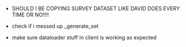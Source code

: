 - SHOULD I BE COPYING SURVEY DATASET LIKE DAVID DOES EVERY TIME OR NO!!!!

- check if i messed up _generate_set
- make sure dataloader stuff in client is working as expected